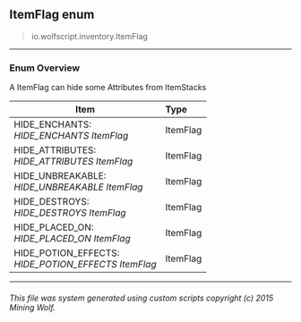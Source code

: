 ## ItemFlag __enum__

>io.wolfscript.inventory.ItemFlag

---

### Enum Overview

A ItemFlag can hide some Attributes from ItemStacks

Item | Type   
--- | :--- 
HIDE_ENCHANTS: <br> _HIDE_ENCHANTS ItemFlag_ | ItemFlag
HIDE_ATTRIBUTES: <br> _HIDE_ATTRIBUTES ItemFlag_ | ItemFlag
HIDE_UNBREAKABLE: <br> _HIDE_UNBREAKABLE ItemFlag_ | ItemFlag
HIDE_DESTROYS: <br> _HIDE_DESTROYS ItemFlag_ | ItemFlag
HIDE_PLACED_ON: <br> _HIDE_PLACED_ON ItemFlag_ | ItemFlag
HIDE_POTION_EFFECTS: <br> _HIDE_POTION_EFFECTS ItemFlag_ | ItemFlag



---



###### This file was system generated using custom scripts copyright (c) 2015 Mining Wolf.
	

